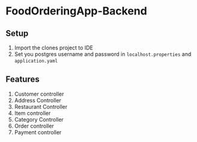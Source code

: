 # FoodOrderingApp-Backend

## Setup
1. Import the clones project to IDE
2. Set you postgres username and password in `localhost.properties` and `application.yaml`

## Features
1. Customer controller
2. Address Controller
3. Restaurant Controller
4. Item controller
5. Category Controller
6. Order controller
7. Payment controller